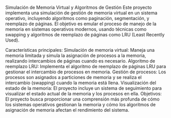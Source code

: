 Simulación de Memoria Virtual y Algoritmos de Gestión
Este proyecto implementa una simulación de gestión de memoria virtual en un sistema operativo, incluyendo algoritmos como paginación, segmentación, y reemplazo de páginas. El objetivo es emular el proceso de manejo de la memoria en sistemas operativos modernos, usando técnicas como swapping y algoritmos de reemplazo de páginas como LRU (Least Recently Used).

Características principales:
Simulación de memoria virtual: Maneja una memoria limitada y simula la asignación de procesos a la memoria, realizando intercambios de páginas cuando es necesario.
Algoritmo de reemplazo LRU: Implementa el algoritmo de reemplazo de páginas LRU para gestionar el intercambio de procesos en memoria.
Gestión de procesos: Los procesos son asignados a particiones de memoria y se realiza el intercambio (swapping) cuando la memoria está llena.
Visualización del estado de la memoria: El proyecto incluye un sistema de seguimiento para visualizar el estado actual de la memoria y los procesos en ella.
Objetivos:
El proyecto busca proporcionar una comprensión más profunda de cómo los sistemas operativos gestionan la memoria y cómo los algoritmos de asignación de memoria afectan el rendimiento del sistema.
